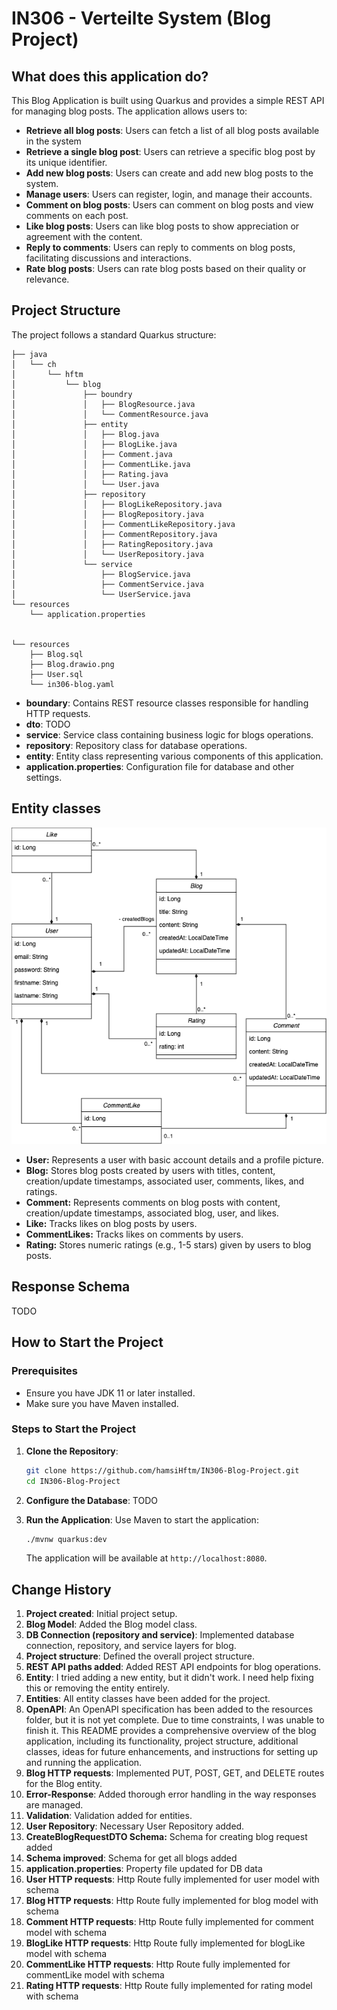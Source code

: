 # IN306 - Verteilte System (Blog Project)

## What does this application do?
This Blog Application is built using Quarkus and provides a simple REST API for managing blog posts. The application allows users to:
- **Retrieve all blog posts**: Users can fetch a list of all blog posts available in the system
- **Retrieve a single blog post**: Users can retrieve a specific blog post by its unique identifier.
- **Add new blog posts**: Users can create and add new blog posts to the system.
- **Manage users**: Users can register, login, and manage their accounts. 
- **Comment on blog posts**: Users can comment on blog posts and view comments on each post. 
- **Like blog posts**: Users can like blog posts to show appreciation or agreement with the content. 
- **Reply to comments**: Users can reply to comments on blog posts, facilitating discussions and interactions. 
- **Rate blog posts**: Users can rate blog posts based on their quality or relevance.

## Project Structure
The project follows a standard Quarkus structure:

```
├── java
│   └── ch
│       └── hftm
│           └── blog
│               ├── boundry
│               │   ├── BlogResource.java
│               │   └── CommentResource.java
│               ├── entity
│               │   ├── Blog.java
│               │   ├── BlogLike.java
│               │   ├── Comment.java
│               │   ├── CommentLike.java
│               │   ├── Rating.java
│               │   └── User.java
│               ├── repository
│               │   ├── BlogLikeRepository.java
│               │   ├── BlogRepository.java
│               │   ├── CommentLikeRepository.java
│               │   ├── CommentRepository.java
│               │   ├── RatingRepository.java
│               │   └── UserRepository.java
│               └── service
│                   ├── BlogService.java
│                   ├── CommentService.java
│                   └── UserService.java
└── resources
    └── application.properties
    

└── resources
    ├── Blog.sql
    ├── Blog.drawio.png
    ├── User.sql
    └── in306-blog.yaml

```
- **boundary**: Contains REST resource classes responsible for handling HTTP requests.
- **dto**: TODO
- **service**: Service class containing business logic for blogs operations.
- **repository**: Repository class for database operations.
- **entity**: Entity class representing various components of this application.
- **application.properties**: Configuration file for database and other settings.

## Entity classes
![class diagramm](../resources/Blog.drawio.png)
- **User:** Represents a user with basic account details and a profile picture.
- **Blog:** Stores blog posts created by users with titles, content, creation/update timestamps, associated user, comments, likes, and ratings.
- **Comment:** Represents comments on blog posts with content, creation/update timestamps, associated blog, user, and likes.
- **Like:** Tracks likes on blog posts by users.
- **CommentLikes:** Tracks likes on comments by users.
- **Rating:** Stores numeric ratings (e.g., 1-5 stars) given by users to blog posts.

## Response Schema
TODO

## How to Start the Project

### Prerequisites
- Ensure you have JDK 11 or later installed.
- Make sure you have Maven installed.

### Steps to Start the Project
1. **Clone the Repository**:
   ```sh
   git clone https://github.com/hamsiHftm/IN306-Blog-Project.git
   cd IN306-Blog-Project
   ```

2. **Configure the Database**:
TODO


3. **Run the Application**:
   Use Maven to start the application:
   ```sh
   ./mvnw quarkus:dev
   ```

   The application will be available at `http://localhost:8080`.


## Change History
1. **Project created**: Initial project setup.
2. **Blog Model**: Added the Blog model class.
3. **DB Connection (repository and service)**: Implemented database connection, repository, and service layers for blog.
4. **Project structure**: Defined the overall project structure.
5. **REST API paths added**: Added REST API endpoints for blog operations.
6. **Entity**: I tried adding a new entity, but it didn't work. I need help fixing this or removing the entity entirely.
7. **Entities**: All entity classes have been added for the project. 
8. **OpenAPI**: An OpenAPI specification has been added to the resources folder, but it is not yet complete. Due to time constraints, I was unable to finish it.
This README provides a comprehensive overview of the blog application, including its functionality, project structure, additional classes, ideas for future enhancements, and instructions for setting up and running the application.
9. **Blog HTTP requests**: Implemented PUT, POST, GET, and DELETE routes for the Blog entity.
10. **Error-Response**: Added thorough error handling in the way responses are managed.
11. **Validation**: Validation added for entities.
12. **User Repository**: Necessary User Repository added.
13. **CreateBlogRequestDTO Schema:** Schema for creating blog request added
14. **Schema improved**: Schema for get all blogs added
15. **application.properties**: Property file updated for DB data
16. **User HTTP requests**: Http Route fully implemented for user model with schema
17. **Blog HTTP requests**: Http Route fully implemented for blog model with schema
18. **Comment HTTP requests**: Http Route fully implemented for comment model with schema
19. **BlogLike HTTP requests**: Http Route fully implemented for blogLike model with schema
20. **CommentLike HTTP requests**: Http Route fully implemented for commentLike model with schema
20. **Rating HTTP requests**: Http Route fully implemented for rating model with schema